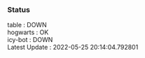 ### Status


table : DOWN  
hogwarts : OK  
icy-bot : DOWN  
Latest Update : 2022-05-25 20:14:04.792801
